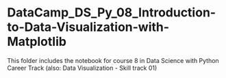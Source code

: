 # DataCamp_DS_Py_08_Introduction-to-Data-Visualization-with-Matplotlib
This folder includes the notebook for course 8 in Data Science with Python Career Track (also: Data Visualization - Skill track 01)
